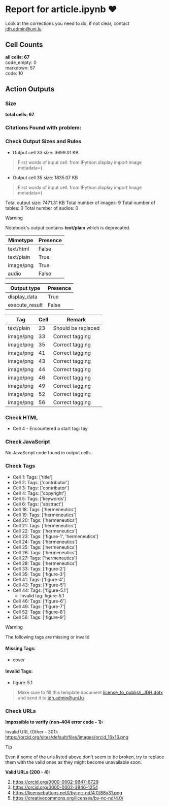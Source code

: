 # Report for article.ipynb ❤ 

Look at the corrections you need to do, if not clear, contact jdh.admin@uni.lu

## Cell Counts   
**all cells: 67**  
code_empty: 0   
markdown: 57   
code: 10   

## Action Outputs

### Size
**total cells: 67**

### Citations Found with problem:


### Check Output Sizes and Rules
- Output cell 33 size: 3699.01 KB
> First words of input cell: from IPython.display import Image metadata={
- Output cell 35 size: 1835.07 KB
> First words of input cell: from IPython.display import Image metadata={

Total output size: 7471.31 KB
Total number of images: 9
Total number of tables: 0
Total number of audios: 0

> [!WARNING]
> Notebook's output contains **text/plain** which is deprecated.

| Mimetype | Presence |
| --- | --- |
| text/html | False |
| text/plain | True |
| image/png | True |
| audio | False |

| Output type | Presence |
| --- | --- |
| display_data | True |
| execute_result | False |

| Tag | Cell | Remark |
| --- | --- | --- |
| text/plain | 23 | Should be replaced |
| image/png | 33 | Correct tagging |
| image/png | 35 | Correct tagging |
| image/png | 41 | Correct tagging |
| image/png | 43 | Correct tagging |
| image/png | 44 | Correct tagging |
| image/png | 46 | Correct tagging |
| image/png | 49 | Correct tagging |
| image/png | 52 | Correct tagging |
| image/png | 56 | Correct tagging |


### Check HTML
- Cell 4 - Encountered a start tag: tay


### Check JavaScript
No JavaScript code found in output cells.


### Check Tags
- Cell 1: Tags: ['title']
- Cell 2: Tags: ['contributor']
- Cell 3: Tags: ['contributor']
- Cell 4: Tags: ['copyright']
- Cell 5: Tags: ['keywords']
- Cell 6: Tags: ['abstract']
- Cell 18: Tags: ['hermeneutics']
- Cell 19: Tags: ['hermeneutics']
- Cell 20: Tags: ['hermeneutics']
- Cell 21: Tags: ['hermeneutics']
- Cell 22: Tags: ['hermeneutics']
- Cell 23: Tags: ['figure-1', 'hermeneutics']
- Cell 24: Tags: ['hermeneutics']
- Cell 25: Tags: ['hermeneutics']
- Cell 26: Tags: ['hermeneutics']
- Cell 27: Tags: ['hermeneutics']
- Cell 28: Tags: ['hermeneutics']
- Cell 33: Tags: ['figure-2']
- Cell 35: Tags: ['figure-3']
- Cell 41: Tags: ['figure-4']
- Cell 43: Tags: ['figure-5']
- Cell 44: Tags: ['figure-5.1']
  - Invalid tag: figure-5.1
- Cell 46: Tags: ['figure-6']
- Cell 49: Tags: ['figure-7']
- Cell 52: Tags: ['figure-8']
- Cell 56: Tags: ['figure-9']
> [!WARNING]
> The following tags are missing or invalid

#### Missing Tags:
- cover

#### Invalid Tags:
- figure-5.1
> Make sure to fill this template document [license_to_publish_JDH.dotx](https://github.com/C2DH/journal-of-digital-history-ipynb-preflight-action/blob/master/license_to_publish_JDH.dotx) and send it to jdh.admin@uni.lu


### Check URLs


**Impossible to verify (non-404 error code - 1):**

Invalid URL (Other - 301): https://orcid.org/sites/default/files/images/orcid_16x16.png

> [!TIP]
> Even if some of the urls listed above don't seem to be broken, try to replace them with the valid ones as they might become unavailable soon.


**Valid URLs (200 - 4):**

2. https://orcid.org/0000-0002-9647-6729
3. https://orcid.org/0000-0002-3846-1254
4. https://licensebuttons.net/l/by-nc-nd/4.0/88x31.png
5. https://creativecommons.org/licenses/by-nc-nd/4.0/

